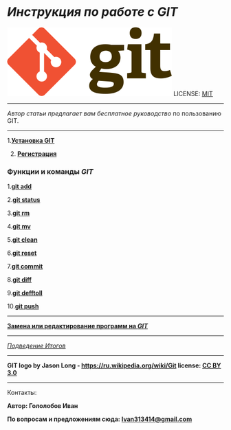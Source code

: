 # <i><b>Инструкция по работе с GIT</b></i>

![логотип GIT](/383px-Git-logo.svg.png)
LICENSE: [MIT](/license.md)
<hr>
<p><i>Автор статьи предлагает вам</i> <em>бесплатное руководство</em> по пользованию GIT.
</p>

___

1.**[Установка GIT](/ustanovka.md)**

2. **[Регистрация](/registr.md)**

<h3><b>Функции и команды <em>GIT</em></b></h3>

1.**[git add](/gitadd.md)**

2.**[git status](/gitStatus.md)**

3.**[git rm](/gitRm.md)**

4.**[git mv](/gitmv.md)**

5.**[git clean](/gitClean.md)**

6.**[git reset](/gitReset.md)**

7.**[git commit](/gitcommit.md)**

8.**[git diff](/gitDiff.md)**

9.**[git defftoll](/gitDifftool.md)**

10.**[git push](/gitpush.md)**
___
**[Замена или редактирование программ на <em>GIT</em>](/ZAMENA.md)**
___
*[Подведение Итогов](/zakluchenie.md)*





<hr>

<b>GIT logo by Jason Long -  https://ru.wikipedia.org/wiki/Git license: [CC BY 3.0](https://creativecommons.org/licenses/)</b>
___
Контакты:

<b>Автор: Гололобов Иван

По вопросам и предложениям сюда:
Ivan313414@gmail.com</b>

